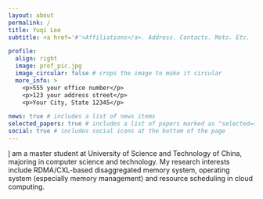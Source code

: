 ```yaml
---
layout: about
permalink: /
title: Yuqi Lee
subtitle: <a href='#'>Affiliations</a>. Address. Contacts. Moto. Etc.

profile:
  align: right
  image: prof_pic.jpg
  image_circular: false # crops the image to make it circular
  more_info: >
    <p>555 your office number</p>
    <p>123 your address street</p>
    <p>Your City, State 12345</p>

news: true # includes a list of news items
selected_papers: true # includes a list of papers marked as "selected={true}"
social: true # includes social icons at the bottom of the page
---
```


[I](https://yuqi-lee.github.io/) am a master student at University of Science and Technology of China, majoring in computer science and technology. My research interests include RDMA/CXL-based disaggregated memory system, operating system (especially memory management) and resource scheduling in cloud computing.


